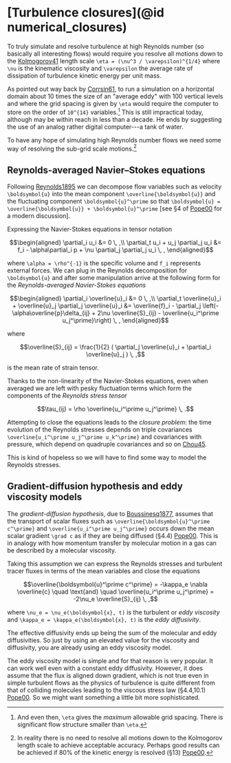 # [Turbulence closures](@id numerical_closures)

To truly simulate and resolve turbulence at high Reynolds number (so basically all interesting flows) would require
you resolve all motions down to the [Kolmogorov41](@cite) length scale ``\eta = (\nu^3 / \varepsilon)^{1/4}`` where
``\nu`` is the kinematic viscosity and ``\varepsilon`` the average rate of dissipation of turbulence kinetic energy per
unit mass.

As pointed out way back by [Corrsin61](@cite), to run a simulation on a horizontal domain about 10 times the size of an
"average eddy" with 100 vertical levels and where the grid spacing is given by ``\eta`` would require the computer to
store on the order of ``10^{14}`` variables.[^1] This is still impractical today, although may be within
reach in less than a decade. He ends by suggesting the use of an analog rather digital computer---a tank of water.

[^1]: And even then, ``\eta`` gives the *maximum* allowable grid spacing. There is significant flow structure
    smaller than ``\eta``.

To have any hope of simulating high Reynolds number flows we need some way of resolving the sub-grid scale motions.[^2]

[^2]: In reality there is no need to resolve all motions down to the Kolmogorov length scale to achieve
    acceptable accuracy. Perhaps good results can be achieved if 80\% of the kinetic energy is resolved
    (§13) [Pope00](@cite).


## Reynolds-averaged Navier–Stokes equations

Following [Reynolds1895](@cite) we can decompose flow variables such as velocity ``\boldsymbol{u}`` into the mean component
``\overline{\boldsymbol{u}}`` and the fluctuating component ``\boldsymbol{u}^\prime`` so that ``\boldsymbol{u} = \overline{\boldsymbol{u}} + \boldsymbol{u}^\prime``
[see §4 of [Pope00](@cite) for a modern discussion].

Expressing the Navier-Stokes equations in tensor notation
```math
\begin{aligned}
    \partial_i u_i &= 0  \, ,\\
    \partial_t u_i + u_j \partial_j u_i &= f_i - \alpha\partial_i p + \nu \partial_j \partial_j u_i \, ,
\end{aligned}
```
where ``\alpha = \rho^{-1}`` is the specific volume and ``f_i`` represents external forces. We can plug in the Reynolds
decomposition for ``\boldsymbol{u}`` and after some manipulation arrive at the following form for the *Reynolds-averaged
Navier-Stokes equations*
```math
\begin{aligned}
    \partial_i \overline{u}_i &= 0  \, ,\\
    \partial_t \overline{u}_i + \overline{u}_j \partial_j \overline{u}_i &= \overline{f}_i -
    \partial_j \left(-\alpha\overline{p}\delta_{ij} + 2\nu \overline{S}_{ij} - \overline{u_i^\prime u_j^\prime}\right) \, ,
\end{aligned}
```
where
```math
\overline{S}_{ij} = \frac{1}{2} ( \partial_j \overline{u}_i + \partial_i \overline{u}_j ) \, ,
```
is the mean rate of strain tensor.

Thanks to the non-linearity of the Navier-Stokes equations, even when averaged we are left with pesky fluctuation
terms which form the components of the *Reynolds stress tensor*
```math
\tau_{ij} = \rho \overline{u_i^\prime u_j^\prime} \, .
```
Attempting to close the equations leads to the *closure problem*: the time evolution of the Reynolds stresses
depends on  triple covariances ``\overline{u_i^\prime u_j^\prime u_k^\prime}`` and covariances with pressure, which depend
on quadruple covariances and so on [Chou45](@cite).

This is kind of hopeless so we will have to find some way to model the Reynolds stresses.

## Gradient-diffusion hypothesis and eddy viscosity models

The *gradient-diffusion hypothesis*, due to [Boussinesq1877](@cite), assumes that the transport of scalar fluxes
such as ``\overline{\boldsymbol{u}^\prime c^\prime}`` and ``\overline{u_i^\prime u_j^\prime}`` occurs down the mean scalar gradient
``\grad c`` as if they are being diffused (§4.4) [Pope00](@cite). This is in analogy with how momentum transfer by
molecular motion in a gas can be described by a molecular viscosity.

Taking this assumption we can express the Reynolds stresses and turbulent tracer fluxes in terms of the mean variables
and close the equations
```math
\overline{\boldsymbol{u}^\prime c^\prime} = -\kappa_e \nabla \overline{c}
\quad \text{and} \quad
\overline{u_i^\prime u_j^\prime} = -2\nu_e \overline{S}_{ij} \, ,
```
where ``\nu_e = \nu_e(\boldsymbol{x}, t)`` is the turbulent or *eddy viscosity* and ``\kappa_e = \kappa_e(\boldsymbol{x}, t)``
is the *eddy diffusivity*.

The effective diffusivity ends up being the sum of the molecular and eddy diffusivities. So just by using an elevated
value for the viscosity and diffusivity, you are already using an eddy viscosity model.

The eddy viscosity model is simple and for that reason is very popular. It can work well even with a constant eddy
diffusivity. However, it does assume that the flux is aligned down gradient, which is not true even in simple turbulent
flows as the physics of turbulence is quite different from that of colliding molecules leading to the viscous stress law
(§4.4,10.1) [Pope00](@cite). So we might want something a little bit more sophisticated.
